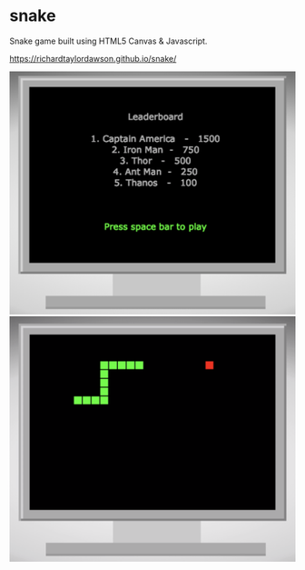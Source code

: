 # snake
Snake game built using HTML5 Canvas & Javascript.

https://richardtaylordawson.github.io/snake/

![Main Screen](assets/img/main.png) ![Gameplay](assets/img/gameplay.png)
